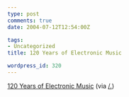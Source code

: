 ```yaml
---
type: post
comments: true
date: 2004-07-12T12:54:00Z

tags:
- Uncategorized
title: 120 Years of Electronic Music

wordpress_id: 320
---
```


[120 Years of Electronic Music](http://www.obsolete.com/120_years/) (via [/.](http://www.slashdot.org))
